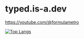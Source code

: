# typed.is-a.dev


https://youtube.com/@formulametro



[![Top Langs](https://github-readme-stats.vercel.app/api/top-langs/?username=typ3d)](https://github.com/typ3d/github-readme-stats)

